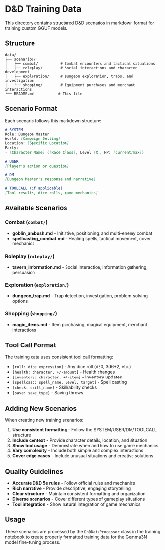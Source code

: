# D&D Training Data

This directory contains structured D&D scenarios in markdown format for training custom GGUF models.

## Structure

```
data/
├── scenarios/
│   ├── combat/          # Combat encounters and tactical situations
│   ├── roleplay/        # Social interactions and character development
│   ├── exploration/     # Dungeon exploration, traps, and investigation
│   └── shopping/        # Equipment purchases and merchant interactions
└── README.md           # This file
```

## Scenario Format

Each scenario follows this markdown structure:

```markdown
# SYSTEM
Role: Dungeon Master
World: [Campaign Setting]
Location: [Specific Location]
Party:
- [Character Name] ([Race Class], Level [X], HP: [current/max])

# USER
[Player's action or question]

# DM
[Dungeon Master's response and narrative]

# TOOLCALL (if applicable)
[Tool results, dice rolls, game mechanics]
```

## Available Scenarios

### Combat (`combat/`)
- **goblin_ambush.md** - Initiative, positioning, and multi-enemy combat
- **spellcasting_combat.md** - Healing spells, tactical movement, cover mechanics

### Roleplay (`roleplay/`)
- **tavern_information.md** - Social interaction, information gathering, persuasion

### Exploration (`exploration/`)
- **dungeon_trap.md** - Trap detection, investigation, problem-solving options

### Shopping (`shopping/`)
- **magic_items.md** - Item purchasing, magical equipment, merchant interactions

## Tool Call Format

The training data uses consistent tool call formatting:

- `[roll: dice_expression]` - Any dice roll (d20, 3d6+2, etc.)
- `[health: character, +/-amount]` - Health changes
- `[inventory: character, +/-item]` - Inventory updates
- `[spellcast: spell_name, level, target]` - Spell casting
- `[check: skill_name]` - Skill/ability checks
- `[save: save_type]` - Saving throws

## Adding New Scenarios

When creating new training scenarios:

1. **Use consistent formatting** - Follow the SYSTEM/USER/DM/TOOLCALL structure
2. **Include context** - Provide character details, location, and situation
3. **Show tool usage** - Demonstrate when and how to use game mechanics
4. **Vary complexity** - Include both simple and complex interactions
5. **Cover edge cases** - Include unusual situations and creative solutions

## Quality Guidelines

- **Accurate D&D 5e rules** - Follow official rules and mechanics
- **Rich narrative** - Provide descriptive, engaging storytelling
- **Clear structure** - Maintain consistent formatting and organization
- **Diverse scenarios** - Cover different types of gameplay situations
- **Tool integration** - Show natural integration of game mechanics

## Usage

These scenarios are processed by the `DnDDataProcessor` class in the training notebook to create properly formatted training data for the Gemma3N model fine-tuning process.